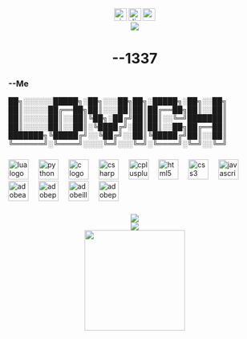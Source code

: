



<div align="center">
  <img src="https://img.shields.io/static/v1?message=Visual%20Studio%20Marketplace&logo=visualstudio&label=&color=e2165e&logoColor=white&labelColor=&style=for-the-badge" height="25" alt="visualstudio logo"  />
  <img src="https://img.shields.io/static/v1?message=Discord&logo=discord&label=&color=7289DA&logoColor=white&labelColor=&style=for-the-badge" height="25" alt="discord logo"  />
  <img src="https://img.shields.io/static/v1?message=Youtube&logo=youtube&label=&color=FF0000&logoColor=white&labelColor=&style=for-the-badge" height="25" alt="youtube logo"  />
</div>



<div align="center">
  <img src="https://visitor-badge.laobi.icu/badge?page_id=Lovichh.Lovichh&left_text=BOBO"  />
</div>



<h1 align="center">--1337</h1>



<h3 align="left">--Me</h3>


<p align="left">██╗░░░░░░█████╗░██╗░░░██╗██╗░█████╗░██╗░░██╗<br>██║░░░░░██╔══██╗██║░░░██║██║██╔══██╗██║░░██║<br>██║░░░░░██║░░██║╚██╗░██╔╝██║██║░░╚═╝███████║<br>██║░░░░░██║░░██║░╚████╔╝░██║██║░░██╗██╔══██║<br>███████╗╚█████╔╝░░╚██╔╝░░██║╚█████╔╝██║░░██║<br>╚══════╝░╚════╝░░░░╚═╝░░░╚═╝░╚════╝░╚═╝░░╚═╝</p>


<h3 align="left"></></h3>



<div align="left">
  <img src="https://img.shields.io/badge/Lua-2C2D72?logo=lua&logoColor=white&style=for-the-badge" height="40" alt="lua logo"  />
  <img width="12" />
  <img src="https://img.shields.io/badge/Python-3776AB?logo=python&logoColor=white&style=for-the-badge" height="40" alt="python logo"  />
  <img width="12" />
  <img src="https://img.shields.io/badge/C-A8B9CC?logo=c&logoColor=black&style=for-the-badge" height="40" alt="c logo"  />
  <img width="12" />
  <img src="https://img.shields.io/badge/C Sharp-239120?logo=csharp&logoColor=white&style=for-the-badge" height="40" alt="csharp logo"  />
  <img width="12" />
  <img src="https://img.shields.io/badge/C++-00599C?logo=cplusplus&logoColor=white&style=for-the-badge" height="40" alt="cplusplus logo"  />
  <img width="12" />
  <img src="https://img.shields.io/badge/HTML5-E34F26?logo=html5&logoColor=white&style=for-the-badge" height="40" alt="html5 logo"  />
  <img width="12" />
  <img src="https://img.shields.io/badge/CSS3-1572B6?logo=css3&logoColor=white&style=for-the-badge" height="40" alt="css3 logo"  />
  <img width="12" />
  <img src="https://img.shields.io/badge/JavaScript-F7DF1E?logo=javascript&logoColor=black&style=for-the-badge" height="40" alt="javascript logo"  />
  <img width="12" />
  <img src="https://img.shields.io/badge/Adobe After Effects-9999FF?logo=adobeaftereffects&logoColor=black&style=for-the-badge" height="40" alt="adobeaftereffects logo"  />
  <img width="12" />
  <img src="https://img.shields.io/badge/Adobe Photoshop-31A8FF?logo=adobephotoshop&logoColor=black&style=for-the-badge" height="40" alt="adobephotoshop logo"  />
  <img width="12" />
  <img src="https://img.shields.io/badge/Adobe Illustrator-FF9A00?logo=adobeillustrator&logoColor=black&style=for-the-badge" height="40" alt="adobeillustrator logo"  />
  <img width="12" />
  <img src="https://img.shields.io/badge/Adobe Premiere Pro-9999FF?logo=adobepremierepro&logoColor=black&style=for-the-badge" height="40" alt="adobepremierepro logo"  />
</div>



<h3 align="left"></h3>



<div align="center">
</div>


<div align="center">
  <img src="https://visitor-badge.laobi.icu/badge?page_id=Lovichh.Lovichh&left_text=HAHAHAHAHHA"  />
</div>



<div align="center">
  <img src="https://visitor-badge.laobi.icu/badge?page_id=Lovichh.Lovichh&left_text=MAKARORO%20ON%20TOP"  />
</div>


<div align="center">
  <img height="200" src="https://imgflip.com/i/8g89fp"  />
</div>



<div align="center">
</div>
